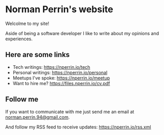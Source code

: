 # Norman Perrin's website

Welcolme to my site!

Aside of being a software developer I like to write about my opinions and experiences.

## Here are some links

* Tech writings: https://nperrin.io/tech
* Personal writings: https://nperrin.io/personal
* Meetups I've spoke: https://nperrin.io/meetup
* Want to hire me? https://files.nperrin.io/cv.pdf

## Follow me

If you want to communicate with me just send me an email at norman.perrin.94@gmail.com.

And follow my RSS feed to receive updates: https://nperrin.io/rss.xml
